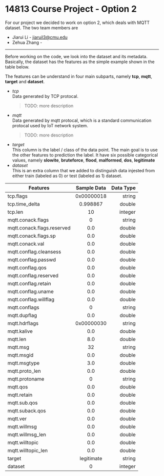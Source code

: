 
# 14813 Course Project - Option 2

For our project we decided to work on option 2, which deals with MQTT dataset. The two team members are

- Jiarui Li - jiaruil3@cmu.edu
- Zehua Zhang - 

------

Before working on the code, we look into the dataset and its metadata. Basically, the dataset has the features as the simple example shown in the table below. 

The features can be understand in four main subparts, namely <b>tcp</b>, <b>mqtt</b>, <b>target</b> and <b>dataset</b>. 

- <i>tcp</i> <br>
    Data generated by TCP protocal.
    > TODO: more description
- <i>mqtt</i> <br>
    Data generated by mqtt protocal, which is a standard communication protocal used by IoT network system.
    > TODO: more description
- <i>target</i> <br>
    This column is the label / class of the data point. The main goal is to use the other features to prediction the label. It have six possible categorical values, namely <b>slowite</b>, <b>bruteforce</b>, <b>flood</b>, <b>malformed</b>, <b>dos</b>, <b>legitimate</b>
- <i>dataset</i> <br>
    This is an extra column that we added to distinguish data injested from either train (labeled as 0) or test (labeled as 1) dataset. 

|         Features          |    Sample Data   |    Data Type   |
| ------------------------- |:----------------:| --------------:|
|tcp.flags                  | 0x00000018 |  string  |
|tcp.time_delta             | 0.998867   |  double  |
|tcp.len                    | 10         |  integer |
|mqtt.conack.flags          | 0          |  string  |
|mqtt.conack.flags.reserved | 0.0        |  double  |
|mqtt.conack.flags.sp       | 0.0        |  double  |
|mqtt.conack.val            | 0.0        |  double  |
|mqtt.conflag.cleansess     | 0.0        |  double  |
|mqtt.conflag.passwd        | 0.0        |  double  |
|mqtt.conflag.qos           | 0.0        |  double  |
|mqtt.conflag.reserved      | 0.0        |  double  |
|mqtt.conflag.retain        | 0.0        |  double  |
|mqtt.conflag.uname         | 0.0        |  double  |
|mqtt.conflag.willflag      | 0.0        |  double  |
|mqtt.conflags              | 0          |  string  |
|mqtt.dupflag               | 0.0        |  double  |
|mqtt.hdrflags              | 0x00000030 |  string  |
|mqtt.kalive                | 0.0        |  double  |
|mqtt.len                   | 8.0        |  double  |
|mqtt.msg                   | 32         |  string  |
|mqtt.msgid                 | 0.0        |  double  |
|mqtt.msgtype               | 3.0        |  double  |
|mqtt.proto_len             | 0.0        |  double  |
|mqtt.protoname             | 0          |  string  |
|mqtt.qos                   | 0.0        |  double  |
|mqtt.retain                | 0.0        |  double  |
|mqtt.sub.qos               | 0.0        |  double  |
|mqtt.suback.qos            | 0.0        |  double  |
|mqtt.ver                   | 0.0        |  double  |
|mqtt.willmsg               | 0.0        |  double  |
|mqtt.willmsg_len           | 0.0        |  double  |
|mqtt.willtopic             | 0.0        |  double  |
|mqtt.willtopic_len         | 0.0        |  double  |
|target                     | legitimate |  string  |
|dataset                    | 0          |  integer |



